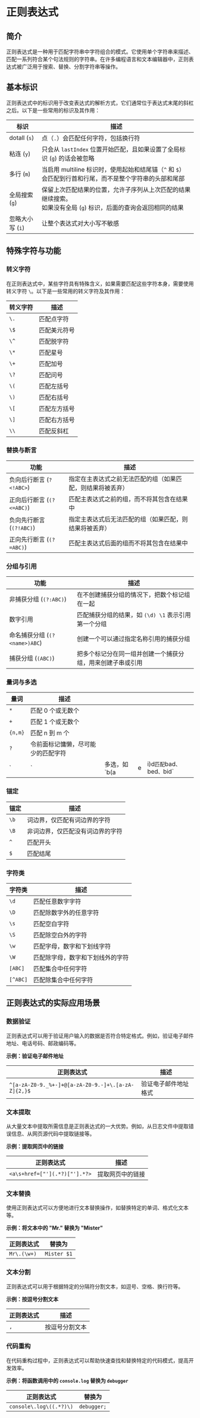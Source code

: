 

# 正则表达式





## 简介

正则表达式是一种用于匹配字符串中字符组合的模式。它使用单个字符串来描述、匹配一系列符合某个句法规则的字符串。在许多编程语言和文本编辑器中，正则表达式被广泛用于搜索、替换、分割字符串等操作。



## 基本标识

正则表达式中的标识用于改变表达式的解析方式，它们通常位于表达式末尾的斜杠之后。以下是一些常用的标识及其作用：

| 标识             | 描述                                                         |
| ---------------- | ------------------------------------------------------------ |
| dotall (`s`)     | 点（`.`）会匹配任何字符，包括换行符                          |
| 粘连 (`y`)       | 只会从 `lastIndex` 位置开始匹配，且如果设置了全局标识 (`g`) 的话会被忽略 |
| 多行 (`m`)       | 当启用 multiline 标识时，使用起始和结尾锚（`^` 和 `$`）会匹配到行首和行尾，而不是整个字符串的头部和尾部 |
| 全局搜索 (`g`)   | 保留上次匹配结果的位置，允许子序列从上次匹配的结果继续搜索。<br />如果没有全局 (`g`) 标识，后面的查询会返回相同的结果 |
| 忽略大小写 (`i`) | 让整个表达式对大小写不敏感                                   |



## 特殊字符与功能

### 转义字符

在正则表达式中，某些字符具有特殊含义，如果需要匹配这些字符本身，需要使用转义字符 `\`。以下是一些常用的转义字符及其作用：

| 转义字符 | 描述         |
| -------- | ------------ |
| `\.`     | 匹配点字符   |
| `\$`     | 匹配美元符号 |
| `\^`     | 匹配脱字符   |
| `\*`     | 匹配星号     |
| `\+`     | 匹配加号     |
| `\?`     | 匹配问号     |
| `\(`     | 匹配左括号   |
| `\)`     | 匹配右括号   |
| `\[`     | 匹配左方括号 |
| `\]`     | 匹配右方括号 |
| `\\`     | 匹配反斜杠   |

### 替换与断言

| 功能                      | 描述                                                       |
| ------------------------- | ---------------------------------------------------------- |
| 负向后行断言 (`?<!ABC>`)  | 指定在主表达式之前无法匹配的组（如果匹配，则结果将被丢弃） |
| 正向后行断言 (`(?<=ABC)`) | 匹配主表达式之前的组，而不将其包含在结果中                 |
| 负向先行断言 (`(?!ABC)`)  | 指定主表达式后无法匹配的组（如果匹配，则结果将被丢弃）     |
| 正向先行断言 (`(?=ABC)`)  | 匹配主表达式后面的组而不将其包含在结果中                   |

### 分组与引用

| 功能                          | 描述                                                       |
| ----------------------------- | ---------------------------------------------------------- |
| 非捕获分组 (`(?:ABC)`)        | 在不创建捕获分组的情况下，把数个标记组在一起               |
| 数字引用                      | 匹配捕获分组的结果，如 `(\d) \1` 表示引用第一个分组        |
| 命名捕获分组 (`(?<name>)ABC`) | 创建一个可以通过指定名称引用的捕获分组                     |
| 捕获分组 (`(ABC)`)            | 把多个标记分在同一组并创建一个捕获分组，用来创建子串或引用 |

### 量词与多选

| 量词    | 描述                               |               |      |                             |
| ------- | ---------------------------------- | ------------- | ---- | --------------------------- |
| `*`     | 匹配 0 个或无数个                  |               |      |                             |
| `+`     | 匹配 1 个或无数个                  |               |      |                             |
| `{n,m}` | 匹配 n 到 m 个                     |               |      |                             |
| `?`     | 令前面标记慵懒，尽可能少的匹配字符 |               |      |                             |
| `       | `                                  | 多选，如 `b(a | e    | i)d`匹配`bad`、`bed`、`bid` |

### 锚定

| 锚定 | 描述                             |
| ---- | -------------------------------- |
| `\b` | 词边界，仅匹配有词边界的字符     |
| `\B` | 非词边界，仅匹配没有词边界的字符 |
| `^`  | 匹配开头                         |
| `$`  | 匹配结尾                         |

### 字符类

| 字符类   | 描述                             |
| -------- | -------------------------------- |
| `\d`     | 匹配任意数字字符                 |
| `\D`     | 匹配除数字外的任意字符           |
| `\s`     | 匹配空白字符                     |
| `\S`     | 匹配除空白外的字符               |
| `\w`     | 匹配字母，数字和下划线字符       |
| `\W`     | 匹配除字母，数字和下划线外的字符 |
| `[ABC]`  | 匹配集合中任何字符               |
| `[^ABC]` | 匹配除集合中任何字符             |



## 正则表达式的实际应用场景

### 数据验证

正则表达式可以用于验证用户输入的数据是否符合特定格式。例如，验证电子邮件地址、电话号码、邮政编码等。

**示例：验证电子邮件地址**

| 正则表达式                                         | 描述                 |
| -------------------------------------------------- | -------------------- |
| `^[a-zA-Z0-9._%+-]+@[a-zA-Z0-9.-]+\.[a-zA-Z]{2,}$` | 验证电子邮件地址格式 |

### 文本提取

从大量文本中提取所需信息是正则表达式的一大优势。例如，从日志文件中提取错误信息、从网页源代码中提取链接等。

**示例：提取网页中的链接**

| 正则表达式                    | 描述             |
| ----------------------------- | ---------------- |
| `<a\s+href=["'](.*?)["'].*?>` | 提取网页中的链接 |

### 文本替换

使用正则表达式可以方便地进行文本替换操作，如替换特定的单词、格式化文本等。

**示例：将文本中的 "Mr." 替换为 "Mister"**

| 正则表达式  | 替换为      |
| ----------- | ----------- |
| `Mr\.(\w+)` | `Mister $1` |

### 文本分割

正则表达式可以用于根据特定的分隔符分割文本，如逗号、空格、换行符等。

**示例：按逗号分割文本**

| 正则表达式 | 描述           |
| ---------- | -------------- |
| `,`        | 按逗号分割文本 |

### 代码重构

在代码重构过程中，正则表达式可以帮助快速查找和替换特定的代码模式，提高开发效率。

**示例：将函数调用中的 `console.log` 替换为 `debugger`**

| 正则表达式              | 替换为      |
| ----------------------- | ----------- |
| `console\.log\((.*?)\)` | `debugger;` |